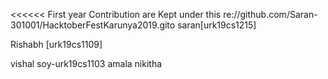 <<<<<<
First year Contribution are Kept under this re://github.com/Saran-301001/HacktoberFestKarunya2019.gito
saran[urk19cs1215]



Rishabh [urk19cs1109]



vishal soy-urk19cs1103
amala nikitha

